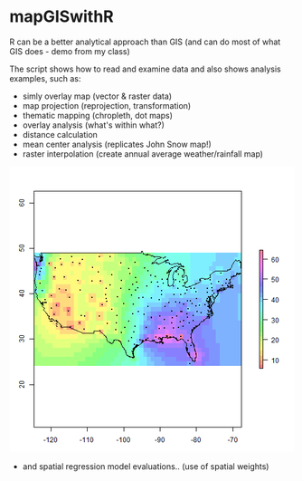 mapGISwithR
===========

R can be a better analytical approach than GIS (and can do most of what GIS does - demo from my class)

The script shows how to read and examine data and also shows analysis examples, such as:

 - simly overlay map (vector & raster data)
 - map projection (reprojection, transformation)
 - thematic mapping (chropleth, dot maps)
 - overlay analysis (what's within what?)
 - distance calculation
 - mean center analysis (replicates John Snow map!)
 - raster interpolation (create annual average weather/rainfall map)
 
 ![plot of chunk unnamed-chunk-1](figure/unnamed-chunk-113.png) 
 
 - and spatial regression model evaluations.. (use of spatial weights)
